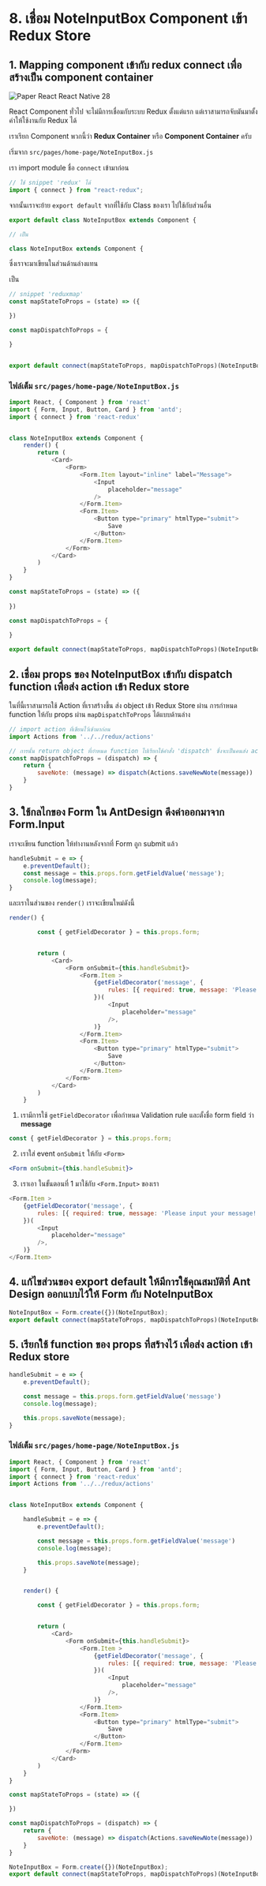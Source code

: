 # 8. เชื่อม NoteInputBox Component เข้า Redux Store

## 1. Mapping component เข้ากับ redux connect เพื่อสร้างเป็น component container

![Paper React   React Native 28](https://user-images.githubusercontent.com/85179/63178859-15258d80-c075-11e9-9a0b-359a3743f06c.png)

React Component ทั่วไป จะไม่มีการเชื่อมกับระบบ Redux ตั้งแต่แรก แต่เราสามารถจับมันมาตั้งค่าให้ใช้งานกับ Redux ได้

เราเรียก Component พวกนี้ว่า **Redux Container** หรือ **Component Container** ครับ

เริ่มจาก `src/pages/home-page/NoteInputBox.js`

เรา import module ชื่อ `connect` เข้ามาก่อน 

```js
// ใช้ snippet 'redux' ได้
import { connect } from "react-redux";
```

จากนั้นเราจะย้าย `export default` จากที่ใช้กับ Class ของเรา ไปใช้กับส่วนอื่น

```js
export default class NoteInputBox extends Component {

// เป็น

class NoteInputBox extends Component {
```

ซึ่งเราจะมาเขียนในส่วนด้านล่างแทน

เป็น

```js
// snippet 'reduxmap'
const mapStateToProps = (state) => ({

})

const mapDispatchToProps = {

}


export default connect(mapStateToProps, mapDispatchToProps)(NoteInputBox) 
```

### ไฟล์เต็ม `src/pages/home-page/NoteInputBox.js`

```js
import React, { Component } from 'react'
import { Form, Input, Button, Card } from 'antd';
import { connect } from 'react-redux'


class NoteInputBox extends Component {
    render() {
        return (
            <Card>
                <Form>
                    <Form.Item layout="inline" label="Message">
                        <Input
                            placeholder="message"
                        />
                    </Form.Item>
                    <Form.Item>
                        <Button type="primary" htmlType="submit">
                            Save
                        </Button>
                    </Form.Item>
                </Form>
            </Card>
        )
    }
}

const mapStateToProps = (state) => ({
    
})

const mapDispatchToProps = {
    
}

export default connect(mapStateToProps, mapDispatchToProps)(NoteInputBox)
```

## 2. เชื่อม props ของ NoteInputBox เข้ากับ dispatch function เพื่อส่ง action เข้า Redux store

ในที่นี้เราสามารถใช้ Action ที่เราสร้างขึ้น ส่ง object เข้า Redux Store ผ่าน การกำหนด function ให้กับ props ผ่าน `mapDispatchToProps` ได้แบบด้านล่าง 

```js
// import action ที่เขียนไว้เข้ามาก่อน
import Actions from '../../redux/actions'

// การนั้น return object ที่กำหนด function ไปเรียกใช้คำสั่ง 'dispatch' ซึ่งจะเป็นคนส่ง action object เข้า Redux store
const mapDispatchToProps = (dispatch) => {
    return {
        saveNote: (message) => dispatch(Actions.saveNewNote(message))
    }
}
```


## 3. ใช้กลไกของ Form ใน AntDesign ดึงค่าออกมาจาก Form.Input

เราจะเขียน function ให้ทำงานหลังจากที่ Form ถูก submit แล้ว 

```js
handleSubmit = e => {
    e.preventDefault();
    const message = this.props.form.getFieldValue('message');
    console.log(message);
}
```

และเราในส่วนของ `render()` เราจะเขียนใหม่ดังนี้ 

```js
render() {

        const { getFieldDecorator } = this.props.form;


        return (
            <Card>
                <Form onSubmit={this.handleSubmit}> 
                    <Form.Item >
                        {getFieldDecorator('message', {
                            rules: [{ required: true, message: 'Please input your message!' }],
                        })(
                            <Input
                                placeholder="message"
                            />,
                        )}
                    </Form.Item>
                    <Form.Item>
                        <Button type="primary" htmlType="submit">
                            Save
                        </Button>
                    </Form.Item>
                </Form>
            </Card>
        )
    }
```

1. เรามีการใช้ `getFieldDecorator` เพื่อกำหนด Validation rule และตั้งชื่อ form field ว่า **message**

```js
const { getFieldDecorator } = this.props.form;
```

2. เราใส่ event `onSubmit` ให้กับ `<Form>`

```jsx
<Form onSubmit={this.handleSubmit}>
```

3. เราเอา ในขั้นตอนที่ 1 มาใช้กับ `<Form.Input>` ของเรา

```js
<Form.Item >
    {getFieldDecorator('message', {
        rules: [{ required: true, message: 'Please input your message!' }],
    })(
        <Input
            placeholder="message"
        />,
    )}
</Form.Item>
```

## 4. แก้ไขส่วนของ export default ให้มีการใช้คุณสมบัติที่ Ant Design ออกแบบไว้ให้ Form กับ NoteInputBox

```js
NoteInputBox = Form.create({})(NoteInputBox);
export default connect(mapStateToProps, mapDispatchToProps)(NoteInputBox)
```

## 5. เรียกใช้ function ของ props ที่สร้างไว้ เพื่อส่ง action เข้า Redux store

```js
handleSubmit = e => {
    e.preventDefault();

    const message = this.props.form.getFieldValue('message')
    console.log(message);

    this.props.saveNote(message);
}
```

### ไฟล์เต็ม `src/pages/home-page/NoteInputBox.js`

```js
import React, { Component } from 'react'
import { Form, Input, Button, Card } from 'antd';
import { connect } from 'react-redux'
import Actions from '../../redux/actions'


class NoteInputBox extends Component {

    handleSubmit = e => {
        e.preventDefault();

        const message = this.props.form.getFieldValue('message')
        console.log(message);

        this.props.saveNote(message);
    }


    render() {

        const { getFieldDecorator } = this.props.form;


        return (
            <Card>
                <Form onSubmit={this.handleSubmit}>
                    <Form.Item >
                        {getFieldDecorator('message', {
                            rules: [{ required: true, message: 'Please input your message!' }],
                        })(
                            <Input
                                placeholder="message"
                            />,
                        )}
                    </Form.Item>
                    <Form.Item>
                        <Button type="primary" htmlType="submit">
                            Save
                        </Button>
                    </Form.Item>
                </Form>
            </Card>
        )
    }
}

const mapStateToProps = (state) => ({

})

const mapDispatchToProps = (dispatch) => {
    return {
        saveNote: (message) => dispatch(Actions.saveNewNote(message))
    }
}

NoteInputBox = Form.create({})(NoteInputBox);
export default connect(mapStateToProps, mapDispatchToProps)(NoteInputBox)

```
